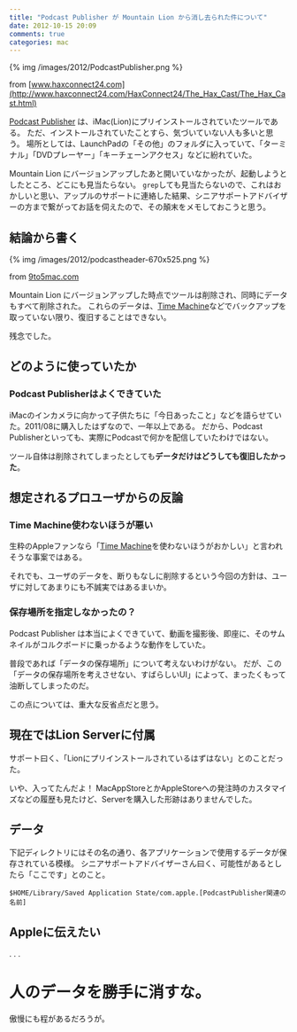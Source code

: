 ```yaml
---
title: "Podcast Publisher が Mountain Lion から消し去られた件について"
date: 2012-10-15 20:09
comments: true
categories: mac
---
```


{% img /images/2012/PodcastPublisher.png %}

from [www.haxconnect24.com](http://www.haxconnect24.com/HaxConnect24/The_Hax_Cast/The_Hax_Cast.html)

[Podcast Publisher](http://www.apple.com/jp/support/lionserver/podcast/) は、iMac(Lion)にプリインストールされていたツールである。
ただ、インストールされていたことすら、気づいていない人も多いと思う。
場所としては、LaunchPadの「その他」のフォルダに入っていて、「ターミナル」「DVDプレーヤー」「キーチェーンアクセス」などに紛れていた。


Mountain Lion にバージョンアップしたあと開いていなかったが、起動しようとしたところ、どこにも見当たらない。
`grep`しても見当たらないので、これはおかしいと思い、アップルのサポートに連絡した結果、シニアサポートアドバイザーの方まで繋がってお話を伺えたので、その顛末をメモしておこうと思う。

## 結論から書く

{% img /images/2012/podcastheader-670x525.png %}

from [9to5mac.com](http://9to5mac.com/2011/02/26/podcast-publisher-lets-your-run-your-own-shows-debuts-in-10-7-lion/)

Mountain Lion にバージョンアップした時点でツールは削除され、同時にデータもすべて削除された。 これらのデータは、[Time Machine](http://ja.wikipedia.org/wiki/Time_Machine_(%E3%82%BD%E3%83%95%E3%83%88%E3%82%A6%E3%82%A7%E3%82%A2))などでバックアップを取っていない限り、復旧することはできない。

残念でした。

## どのように使っていたか

### Podcast Publisherはよくできていた

iMacのインカメラに向かって子供たちに「今日あったこと」などを語らせていた。2011/08に購入したはずなので、一年以上である。
だから、Podcast Publisherといっても、実際にPodcastで何かを配信していたわけではない。

ツール自体は削除されてしまったとしても**データだけはどうしても復旧したかった**。

## 想定されるプロユーザからの反論

### Time Machine使わないほうが悪い

生粋のAppleファンなら「[Time Machine](http://ja.wikipedia.org/wiki/Time_Machine_(%E3%82%BD%E3%83%95%E3%83%88%E3%82%A6%E3%82%A7%E3%82%A2))を使わないほうがおかしい」と言われそうな事案ではある。

それでも、ユーザのデータを、断りもなしに削除するという今回の方針は、ユーザに対してあまりにも不誠実ではあるまいか。

### 保存場所を指定しなかったの？

Podcast Publisher は本当によくできていて、動画を撮影後、即座に、そのサムネイルがコルクボードに乗っかるような動作をしていた。

普段であれば「データの保存場所」について考えないわけがない。
だが、この「データの保存場所を考えさせない、すばらしいUI」によって、まったくもって油断してしまったのだ。

この点については、重大な反省点だと思う。

## 現在ではLion Serverに付属

サポート曰く、「Lionにプリインストールされているはずはない」とのことだった。

いや、入ってたんだよ！
MacAppStoreとかAppleStoreへの発注時のカスタマイズなどの履歴も見たけど、Serverを購入した形跡はありませんでした。

## データ

下記ディレクトリにはその名の通り、各アプリケーションで使用するデータが保存されている模様。
シニアサポートアドバイザーさん曰く、可能性があるとしたら「ここです」とのこと。

    $HOME/Library/Saved Application State/com.apple.[PodcastPublisher関連の名前]

## Appleに伝えたい

.
.
.

# 人のデータを勝手に消すな。

傲慢にも程があるだろうが。


